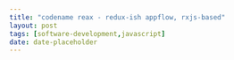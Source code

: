 ```yaml
---
title: "codename reax - redux-ish appflow, rxjs-based"
layout: post
tags: [software-development,javascript]
date: date-placeholder
---
```

